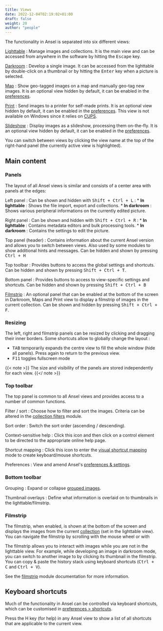 ```yaml
---
title: Views
date: 2022-12-04T02:19:02+01:00
draft: false
weight: 20
author: "people"
---
```


The functionality in Ansel is separated into six different views:

[Lighttable](lighttable/_index.md)
: Manage images and collections. It is the main view and can be accessed from anywhere in the software by hitting the <kbd>Escape</kbd> key.

[Darkroom](darkroom/_index.md)
: Develop a single image. It can be accessed from the lighttable by double-click on a thumbnail or by hitting the <kbd>Enter</kbd> key when a picture is selected.

[Map](map/_index.md)
: Show geo-tagged images on a map and manually geo-tag new images. It is an optional view hidden by default, it can be enabled in the [preferences](../../preferences-settings/other-views.md).

[Print](print/_index.md)
: Send images to a printer for self-made prints. It is an optional view hidden by default, it can be enabled in the [preferences](../../preferences-settings/other-views.md). This view is not available on Windows since it relies on [CUPS](http://www.cups.org/).

[Slideshow](slideshow/_index.md)
: Display images as a slideshow, processing them on-the-fly. It is an optional view hidden by default, it can be enabled in the [preferences](../../preferences-settings/other-views.md).

You can switch between views by clicking the view name at the top of the right-hand panel (the currently active view is highlighted).

## Main content

### Panels

The layout of all Ansel views is similar and consists of a center area with panels at the edges:

Left panel
: Can be shown and hidden with <kbd>Shift + Ctrl + L</kbd> :
    * __In lighttable__ : Shows the file import, export and collections.
    * __In darkroom__ : Shows various peripheral informations on the currently edited picture.

Right panel
: Can be shown and hidden with <kbd>Shift + Ctrl + R</kbd> :
    * __In lighttable__ : Contains metadata editors and bulk processing tools.
    * __In darkroom__ : Contains the settings to edit the picture.

Top panel (header)
: Contains information about the current Ansel version and allows you to switch between views. Also used by some modules to show additional hints and messages. Can be hidden and shown by pressing <kbd>Ctrl + H</kbd>

Top toolbar
: Provides buttons to access the global settings and shortcuts. Can be hidden and shown by pressing <kbd>Shift + Ctrl + T</kbd>.

Bottom panel
: Provides buttons to access to view-specific settings and shortcuts. Can be hidden and shown by pressing <kbd>Shift + Ctrl + B</kbd>

[Filmstrip](./toolboxes/filmstrip.md)
: An optional panel that can be enabled at the bottom of the screen in Darkroom, Maps and Print view to display a filmstrip of images in the current collection. Can be shown and hidden by pressing <kbd>Shift + Ctrl + F</kbd>.

### Resizing

The left, right and filmstrip panels can be resized by clicking and dragging their inner borders. Some shortcuts allow to globally change the layout :

 - <kbd>TAB</kbd> temporarily expands the centre view to fill the whole window (hide all panels). Press again to return to the previous view.
 - <kbd>F11</kbd> toggles fullscreen mode

{{< note >}}
The size and visibility of the panels are stored independently for each view.
{{</ note >}}


### Top toolbar

The top panel is common to all Ansel views and provides access to a number of common functions.

Filter / sort
: Choose how to filter and sort the images. Criteria can be altered in the [collection filters](./toolboxes/collections.md) module.

Sort order
: Switch the sort order (ascending / descending).

Context-sensitive help
: Click this icon and then click on a control element to be directed to the appropriate online help page.

Shortcut mapping
: Click this icon to enter the [visual shortcut mapping](../../preferences-settings/shortcuts.md#visual-shortcut-mapping) mode to create keyboard/mouse shortcuts.

Preferences
: View and amend Ansel's [preferences & settings](../../preferences-settings/_index.md).

### Bottom toolbar

Grouping
: Expand or collapse [grouped images](./lighttable/digital-asset-management/grouping.md).

Thumbnail overlays
: Define what information is overlaid on to thumbnails in the lighttable/filmstrip.


### Filmstrip

The filmstrip, when enabled, is shown at the bottom of the screen and displays the images from the current [collection](../getting-started/library.md) (set in the lighttable view). You can navigate the filmstrip by scrolling with the mouse wheel or with

The filmstrip allows you to interact with images while you are not in the lighttable view. For example, while developing an image in darkroom mode, you can switch to another image to by clicking its thumbnail in the filmstrip. You can copy & paste the history stack using keyboard shortcuts (<kbd>Ctrl + C</kbd> and <kbd>Ctrl + V</kbd>).

See the [filmstrip](./toolboxes/filmstrip.md) module documentation for more information.


## Keyboard shortcuts

Much of the functionality in Ansel can be controlled via keyboard shortcuts, which can be customised in [preferences > shortcuts](../../preferences-settings/shortcuts.md).

Press the H key (for help) in any Ansel view to show a list of all shortcuts that are applicable to the current view.
